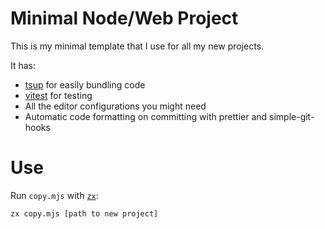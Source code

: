 # Minimal Node/Web Project

<!--
[![npm](https://img.shields.io/npm/v/NAME_HERE)](https://www.npmjs.com/package/NAME_HERE)
![npm bundle size](https://img.shields.io/bundlephobia/minzip/NAME_HERE)
![node-current](https://img.shields.io/node/v/NAME_HERE)
[![Codecov](https://img.shields.io/codecov/c/github/BeeeQueue/NAME_HERE?token=TOKEN_HERE)](https://app.codecov.io/github/BeeeQueue/NAME_HERE)
-->

This is my minimal template that I use for all my new projects.

It has:

- [tsup](https://tsup.egoist.dev) for easily bundling code
- [vitest](https://vitest.dev) for testing
- All the editor configurations you might need
- Automatic code formatting on committing with prettier and simple-git-hooks

# Use

Run `copy.mjs` with [`zx`](https://github.com/google/zx):

```shell
zx copy.mjs [path to new project]
```
